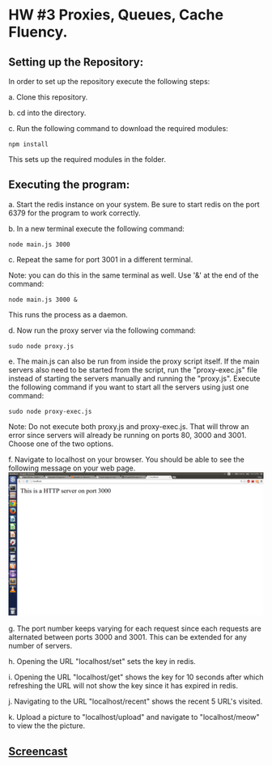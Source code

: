 # HW #3 Proxies, Queues, Cache Fluency.

## Setting up the Repository:
In order to set up the repository execute the following steps:

a. Clone this repository.

b. cd into the directory.

c. Run the following command to download the required modules:
```
npm install

```
This sets up the required modules in the folder.

## Executing the program:
a. Start the redis instance on your system. Be sure to start redis on the port 6379 for the program to work correctly.

b. In a new terminal execute the following command:
```
node main.js 3000
```
c. Repeat the same for port 3001 in a different terminal.

Note: you can do this in the same terminal as well. Use '&' at the end of the command:
```
node main.js 3000 &
```
This runs the process as a daemon.

d. Now run the proxy server via the following command:
```
sudo node proxy.js
```
e. The main.js can also be run from inside the proxy script itself. If the main servers also need to be started from the script, run the "proxy-exec.js" file instead of starting the servers manually and running the "proxy.js". Execute the following command if you want to start all the servers using just one command:
```
sudo node proxy-exec.js
```
Note: Do not execute both proxy.js and proxy-exec.js. That will throw an error since servers will already be running on ports 80, 3000 and 3001. Choose one of the two options.

f. Navigate to localhost on your browser.
You should be able to see the following message on your web page.
![Screenshot](https://github.com/vinay92/Devops-HW3/blob/master/ServerImage)

g. The port number keeps varying for each request since each requests are alternated between ports 3000 and 3001. This can be extended for any number of servers. 

h. Opening the URL "localhost/set" sets the key in redis. 

i. Opening the URL "localhost/get" shows the key for 10 seconds after which refreshing the URL will not show the key since it has expired in redis.

j. Navigating to the URL "localhost/recent" shows the recent 5 URL's visited.

k. Upload a picture to "localhost/upload" and navigate to "localhost/meow" to view the the picture.

## [Screencast](https://youtu.be/Zbb3eYiEoL8)

